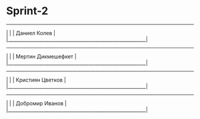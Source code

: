 # Sprint-2

___________________________________________________________
|                                                          |
|  Даниел Колев                                            |
|__________________________________________________________|
___________________________________________________________
|                                                          |
|  Мертин Дикмешефкет                                      |
|__________________________________________________________|
___________________________________________________________
|                                                          |
|   Кристиян Цветков                                       |
|__________________________________________________________|
___________________________________________________________
|                                                          |
|  Добромир Иванов                                         |
|__________________________________________________________|

